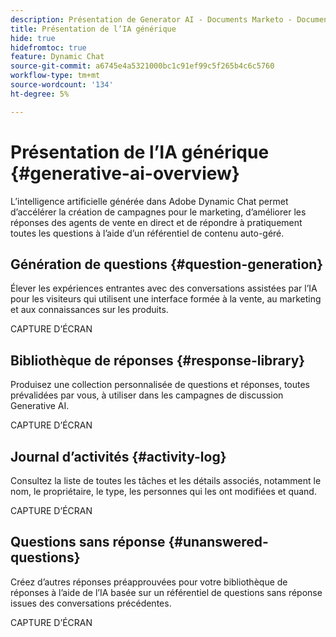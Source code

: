 ```yaml
---
description: Présentation de Generator AI - Documents Marketo - Documentation du produit
title: Présentation de l’IA générique
hide: true
hidefromtoc: true
feature: Dynamic Chat
source-git-commit: a6745e4a5321000bc1c91ef99c5f265b4c6c5760
workflow-type: tm+mt
source-wordcount: '134'
ht-degree: 5%

---
```


# Présentation de l’IA générique {#generative-ai-overview}

L’intelligence artificielle générée dans Adobe Dynamic Chat permet d’accélérer la création de campagnes pour le marketing, d’améliorer les réponses des agents de vente en direct et de répondre à pratiquement toutes les questions à l’aide d’un référentiel de contenu auto-géré.

## Génération de questions {#question-generation}

Élever les expériences entrantes avec des conversations assistées par l’IA pour les visiteurs qui utilisent une interface formée à la vente, au marketing et aux connaissances sur les produits.

CAPTURE D’ÉCRAN

## Bibliothèque de réponses {#response-library}

Produisez une collection personnalisée de questions et réponses, toutes prévalidées par vous, à utiliser dans les campagnes de discussion Generative AI.

CAPTURE D’ÉCRAN

## Journal d’activités {#activity-log}

Consultez la liste de toutes les tâches et les détails associés, notamment le nom, le propriétaire, le type, les personnes qui les ont modifiées et quand.

CAPTURE D’ÉCRAN

## Questions sans réponse {#unanswered-questions}

Créez d’autres réponses préapprouvées pour votre bibliothèque de réponses à l’aide de l’IA basée sur un référentiel de questions sans réponse issues des conversations précédentes.

CAPTURE D’ÉCRAN
